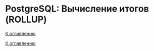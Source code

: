 # PostgreSQL: Вычисление итогов (ROLLUP)

<!--

-->

[К оглавлению](../README.md)



[К оглавлению](../README.md)
